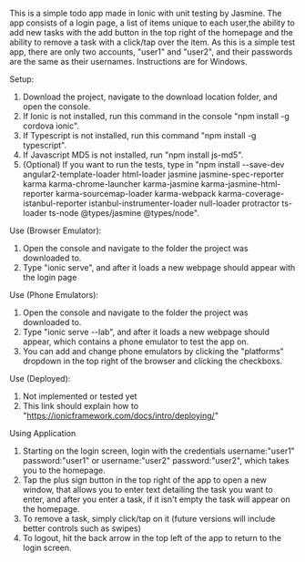 This is a simple todo app made in Ionic with unit testing by Jasmine. The app consists of a login page, a list of items unique to each user,the ability to add new tasks with the add button in the top right of the homepage and the ability to remove a task with a click/tap over the item. As this is a simple test app, there are only two accounts, "user1" and "user2", and their passwords are the same as their usernames. 
Instructions are for Windows.

Setup: 
1. Download the project, navigate to the download location folder, and open the console.
2. If Ionic is not installed, run this command in the console "npm install -g cordova ionic".
3. If Typescript is not installed, run this command "npm install -g typescript".
4. If Javascript MD5 is not installed, run "npm install js-md5".
5. (Optional) If you want to run the tests, type in "npm install --save-dev angular2-template-loader html-loader jasmine jasmine-spec-reporter karma karma-chrome-launcher karma-jasmine karma-jasmine-html-reporter karma-sourcemap-loader karma-webpack karma-coverage-istanbul-reporter istanbul-instrumenter-loader null-loader protractor ts-loader ts-node @types/jasmine @types/node".

Use (Browser Emulator):
1. Open the console and navigate to the folder the project was downloaded to.
2. Type "ionic serve", and after it loads a new webpage should appear with the login page

Use (Phone Emulators):
1. Open the console and navigate to the folder the project was downloaded to.
2. Type "ionic serve --lab", and after it loads a new webpage should appear, which contains a phone emulator to test the app on.
3. You can add and change phone emulators by clicking the "platforms" dropdown in the top right of the browser and clicking the checkboxs.

Use (Deployed):
1. Not implemented or tested yet
2. This link should explain how to "https://ionicframework.com/docs/intro/deploying/"

Using Application
1. Starting on the login screen, login with the credentials username:"user1" password:"user1" or username:"user2" password:"user2", which takes you to the homepage.
2. Tap the plus sign button in the top right of the app to open a new window, that allows you to enter text detailing the task you want to enter, and after you enter a task, if it isn't empty the task will appear on the homepage.
3. To remove a task, simply click/tap on it (future versions will include better controls such as swipes)
4. To logout, hit the back arrow in the top left of the app to return to the login screen.
